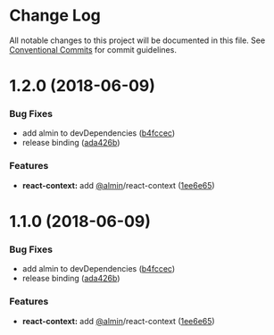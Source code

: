 # Change Log

All notable changes to this project will be documented in this file.
See [Conventional Commits](https://conventionalcommits.org) for commit guidelines.

<a name="1.2.0"></a>
# 1.2.0 (2018-06-09)


### Bug Fixes

* add almin to devDependencies ([b4fccec](https://github.com/almin/almin/commit/b4fccec))
* release binding ([ada426b](https://github.com/almin/almin/commit/ada426b))


### Features

* **react-context:** add [@almin](https://github.com/almin)/react-context ([1ee6e65](https://github.com/almin/almin/commit/1ee6e65))




<a name="1.1.0"></a>
# 1.1.0 (2018-06-09)


### Bug Fixes

* add almin to devDependencies ([b4fccec](https://github.com/almin/almin/commit/b4fccec))
* release binding ([ada426b](https://github.com/almin/almin/commit/ada426b))


### Features

* **react-context:** add [@almin](https://github.com/almin)/react-context ([1ee6e65](https://github.com/almin/almin/commit/1ee6e65))
